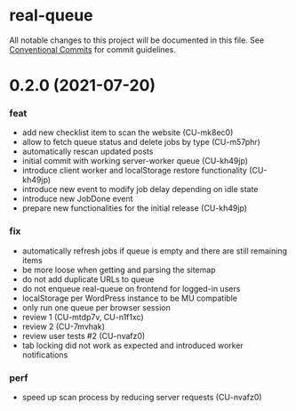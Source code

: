 # real-queue

All notable changes to this project will be documented in this file.
See [Conventional Commits](https://conventionalcommits.org) for commit guidelines.

# 0.2.0 (2021-07-20)


### feat

* add new checklist item to scan the website (CU-mk8ec0)
* allow to fetch queue status and delete jobs by type (CU-m57phr)
* automatically rescan updated posts
* initial commit with working server-worker queue (CU-kh49jp)
* introduce client worker and localStorage restore functionality (CU-kh49jp)
* introduce new event to modify job delay depending on idle state
* introduce new JobDone event
* prepare new functionalities for the initial release (CU-kh49jp)


### fix

* automatically refresh jobs if queue is empty and there are still remaining items
* be more loose when getting and parsing the sitemap
* do not add duplicate URLs to queue
* do not enqueue real-queue on frontend for logged-in users
* localStorage per WordPress instance to be MU compatible
* only run one queue per browser session
* review 1 (CU-mtdp7v, CU-n1f1xc)
* review 2 (CU-7mvhak)
* review user tests #2 (CU-nvafz0)
* tab locking did not work as expected and introduced worker notifications


### perf

* speed up scan process by reducing server requests (CU-nvafz0)
